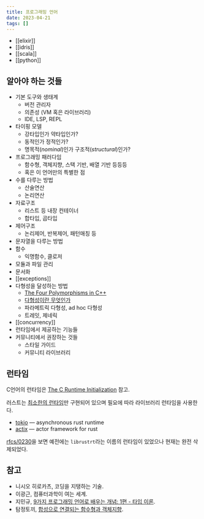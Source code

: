 ```yaml
---
title: 프로그래밍 언어
date: 2023-04-21
tags: []
---
```


- [[elixir]]
- [[idris]]
- [[scala]]
- [[python]]

## 알아야 하는 것들

- 기본 도구와 생태계
  - 버전 관리자
  - 의존성 (VM 혹은 라이브러리)
  - IDE, LSP, REPL
- 타이핑 모델
  - 강타입인가 약타입인가?
  - 동적인가 정적인가?
  - 명목적(_nominal_)인가 구조적(_structural_)인가?
- 프로그래밍 패러다임
  - 함수형, 객체지향, 스택 기반, 배열 기반 등등등
  - 혹은 이 언어만의 특별한 점
- 수를 다루는 방법
  - 산술연산
  - 논리연산
- 자료구조
  - 리스트 등 내장 컨테이너
  - 합타입, 곱타입
- 제어구조
  - 논리제어, 반복제어, 패턴매칭 등
- 문자열을 다루는 방법
- 함수
  - 익명함수, 클로저
- 모듈과 파일 관리
- 문서화
- [[exceptions]]
- 다형성을 달성하는 방법
  - [The Four Polymorphisms in C++](https://github.com/utilForever/modern-cpp-tutorial/blob/master/Articles/The%20Four%20Polymorphisms%20in%20C%2B%2B.md)
  - [다형성이란 무엇인가](https://velog.io/@humonnom/%EB%8B%A4%ED%98%95%EC%84%B1%EC%9D%B4%EB%9E%80-%EB%AC%B4%EC%97%87%EC%9D%B8%EA%B0%80)
  - 파라메트릭 다형성, ad hoc 다형성
  - 트레잇, 제네릭
- [[concurrency]]
- 런타임에서 제공하는 기능들
- 커뮤니티에서 권장하는 것들
  - 스타일 가이드
  - 커뮤니티 라이브러리

## 런타임

C언어의 런타임은 [The C Runtime Initialization](https://www.embecosm.com/appnotes/ean9/html/ch05s02.html) 참고.

러스트는 [최소한의 런타임](https://doc.rust-lang.org/reference/runtime.html)만 구현되어 있으며 필요에 따라 라이브러리 런타임을 사용한다.

- [tokio](https://tokio.rs/) — asynchronous rust runtime
- [actix](https://github.com/actix/actix) — actor framework for rust

[rfcs/0230](https://github.com/rust-lang/rfcs/blob/master/text/0230-remove-runtime.md)을 보면 예전에는 `librustrt`라는 이름의 런타임이 있었으나 현재는 완전 삭제되었다.

## 참고

- 니시오 히로카츠, 코딩을 지탱하는 기술.
- 이광근, 컴퓨터과학이 여는 세계.
- 지민규, [9가지 프로그래밍 언어로 배우는 개념: 1편 - 타입 이론](https://tech.devsisters.com/posts/programming-languages-1-type-theory).
- 탐정토끼, [합성으로 연결되는 함수형과 객체지향](https://twinstae.github.io/composable/).
